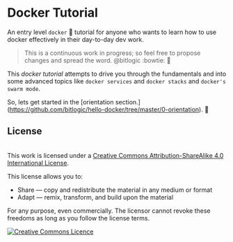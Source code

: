 # Docker Tutorial

An entry level `docker` 🐳 tutorial for anyone who wants to learn how to use docker effectively in their day-to-day dev work. 

> This is a continuous work in progress; so feel free to propose changes and spread the word. @bitlogic :bowtie: :whale: 


This *docker tutorial* attempts to drive you through the fundamentals and into some advanced topics like `docker services` and  `docker stacks` and `docker's swarm mode`.


So, lets get started in the [orientation section.] (https://github.com/bitlogic/hello-docker/tree/master/0-orientation). :punch:





## License

<br />This work is licensed under a <a rel="license" href="http://creativecommons.org/licenses/by-sa/4.0/">Creative Commons Attribution-ShareAlike 4.0 International License</a>.

This license allows you to:

* Share — copy and redistribute the material in any medium or format
* Adapt — remix, transform, and build upon the material

For any purpose, even commercially. The licensor cannot revoke these freedoms as long as you follow the license terms.

<a rel="license" href="http://creativecommons.org/licenses/by-sa/4.0/"><img alt="Creative Commons Licence" style="border-width:0" src="https://i.creativecommons.org/l/by-sa/4.0/88x31.png" /></a>

<a><img srch="https://github.com/bitlogic/bitlogic.io/blob/master/images/center-logo.png"/></a>